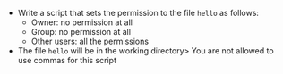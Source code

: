 - Write a script that sets the permission to the file ```hello``` as follows:
	- Owner: no permission at all
	- Group: no permission at all
	- Other users: all the permissions
- The file ```hello``` will be in the working directory> You are not allowed to use commas for this script
